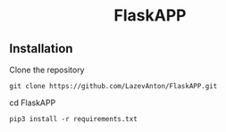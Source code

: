 <h1 align="center">FlaskAPP</h1>


## Installation

Clone the repository
```commandline
git clone https://github.com/LazevAnton/FlaskAPP.git
```
cd FlaskAPP
```commandline
pip3 install -r requirements.txt
```
